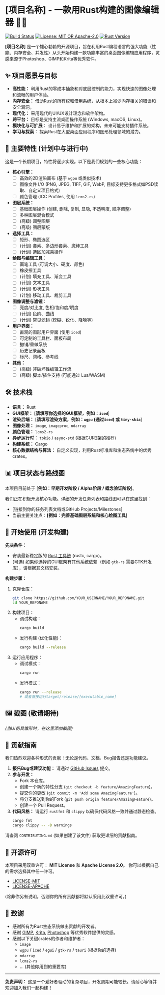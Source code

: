 # [项目名称] - 一款用Rust构建的图像编辑器 🎨🦀

[![Build Status](https://img.shields.io/github/actions/workflow/status/YOUR_USERNAME/YOUR_REPONAME/rust.yml?branch=main)](https://github.com/YOUR_USERNAME/YOUR_REPONAME/actions)
[![License: MIT OR Apache-2.0](https://img.shields.io/badge/license-MIT%20OR%20Apache--2.0-blue.svg)](https://opensource.org/licenses/MIT)
[![Rust Version](https://img.shields.io/badge/rust-1.XX.X+-93450a.svg)](https://www.rust-lang.org)
<!-- [![Crates.io](https://img.shields.io/crates/v/your-crate-name.svg)](https://crates.io/crates/your-crate-name) -->

**[项目名称]** 是一个雄心勃勃的开源项目，旨在利用Rust编程语言的强大功能（性能、内存安全、并发性）从头开始构建一款功能丰富的桌面图像编辑应用程序，灵感来源于Photoshop、GIMP和Krita等优秀软件。

## ✨ 项目愿景与目标

*   **高性能：** 利用Rust的零成本抽象和对底层控制的能力，实现快速的图像处理和流畅的用户体验。
*   **内存安全：** 借助Rust的所有权和借用系统，从根本上减少内存相关的错误和安全漏洞。
*   **现代化：** 采用现代的UI/UX设计理念和软件架构。
*   **跨平台：** 目标是支持主流桌面操作系统 (Windows, macOS, Linux)。
*   **模块化与可扩展：** 设计易于维护和扩展的架构，未来可能支持插件系统。
*   **学习与探索：** 探索Rust在大型桌面应用程序和图形处理领域的潜力。

## 🚀 主要特性 (计划中与进行中)

这是一个长期项目，特性将逐步实现。以下是我们规划的一些核心功能：

*   **核心引擎：**
    *   [ ] 高效的2D渲染画布 (基于 `wgpu` 或类似技术)
    *   [ ] 图像文件 I/O (PNG, JPEG, TIFF, GIF, WebP, 目标支持更多格式如PSD读取、自定义项目格式)
    *   [ ] 颜色管理 (ICC Profiles, 使用 `lcms2-rs`)
*   **图层系统：**
    *   [ ] 基础图层操作 (创建, 删除, 复制, 显隐, 不透明度, 顺序调整)
    *   [ ] 多种图层混合模式
    *   [ ] (高级) 调整图层
    *   [ ] (高级) 图层蒙版
*   **选择工具：**
    *   [ ] 矩形、椭圆选区
    *   [ ] (计划) 套索、多边形套索、魔棒工具
    *   [ ] (计划) 选区加减乘操作
*   **绘图与编辑工具：**
    *   [ ] 画笔工具 (可调大小、硬度、颜色)
    *   [ ] 橡皮擦工具
    *   [ ] (计划) 填充工具、渐变工具
    *   [ ] (计划) 文本工具
    *   [ ] (计划) 形状工具
    *   [ ] (计划) 移动工具、裁剪工具
*   **图像调整与滤镜：**
    *   [ ] 亮度/对比度, 色相/饱和度/明度
    *   [ ] (计划) 色阶、曲线
    *   [ ] (计划) 常见滤镜 (模糊、锐化、降噪等)
*   **用户界面：**
    *   [ ] 直观的图形用户界面 (使用 `iced`)
    *   [ ] 可定制的工具栏、面板布局
    *   [ ] 撤销/重做系统
    *   [ ] 历史记录面板
    *   [ ] 标尺、网格、参考线
*   **其他：**
    *   [ ] (高级) 非破坏性编辑工作流
    *   [ ] (高级) 脚本/插件支持 (可能通过 Lua/WASM)

## 🛠️ 技术栈

*   **语言：** Rust
*   **GUI框架：** [**请填写你选择的GUI框架，例如：`iced`**]
*   **渲染后端：** [**请填写渲染方案，例如：`wgpu` (通过`iced`) 或 `tiny-skia`**]
*   **图像处理：** `image`, `imageproc`, `ndarray`
*   **颜色管理：** `lcms2-rs`
*   **异步运行时：** `tokio` / `async-std` (根据GUI框架的推荐)
*   **构建系统：** Cargo
*   **核心数据结构与算法：** 自定义实现，利用Rust标准库和生态系统中的优秀crates。

## 📊 项目状态与路线图

本项目目前处于 **[例如：早期开发阶段 / Alpha阶段 / 概念验证阶段]**。

我们正在积极开发核心功能。详细的开发任务列表和路线图可以在这里找到：
*   [链接到你的任务列表文档或GitHub Projects/Milestones]
*   当前主要关注点：**[例如：完善基础图层系统和核心绘图工具]**

## 🏁 开始使用 (开发构建)

**先决条件：**

*   安装最新稳定版的 [Rust 工具链](https://www.rust-lang.org/tools/install) (rustc, cargo)。
*   (可选) 如果你选择的GUI框架有其他系统依赖（例如 `gtk-rs` 需要GTK开发库），请根据其文档安装。

**构建步骤：**

1.  克隆仓库：
    ```bash
    git clone https://github.com/YOUR_USERNAME/YOUR_REPONAME.git
    cd YOUR_REPONAME
    ```
2.  构建项目：
    *   调试构建：
        ```bash
        cargo build
        ```
    *   发行构建 (优化性能)：
        ```bash
        cargo build --release
        ```
3.  运行应用程序：
    *   调试模式：
        ```bash
        cargo run
        ```
    *   发行模式：
        ```bash
        cargo run --release
        # 或者直接运行target/release/[executable_name]
        ```

## 🖼️ 截图 (敬请期待)

*(当UI初具雏形时，在这里添加截图)*

## 🤝 贡献指南

我们热烈欢迎各种形式的贡献！无论是代码、文档、Bug报告还是功能建议。

1.  **报告Bug或建议功能：** 请通过 [GitHub Issues](https://github.com/YOUR_USERNAME/YOUR_REPONAME/issues) 提交。
2.  **参与开发：**
    *   Fork 本仓库。
    *   创建一个新的特性分支 (`git checkout -b feature/AmazingFeature`)。
    *   提交你的更改 (`git commit -m 'Add some AmazingFeature'`)。
    *   将分支推送到你的Fork (`git push origin feature/AmazingFeature`)。
    *   创建一个 Pull Request。
3.  **代码风格：** 请运行 `rustfmt` 和 `clippy` 以确保代码风格一致并通过静态检查。
    ```bash
    cargo fmt
    cargo clippy -- -D warnings
    ```

请查阅 `CONTRIBUTING.md` (如果创建了该文件) 获取更详细的贡献指南。

## 📜 开源许可

本项目采用双重许可： **MIT License** 和 **Apache License 2.0**。
你可以根据自己的需求选择其中任一许可。

*   [LICENSE-MIT](LICENSE-MIT)
*   [LICENSE-APACHE](LICENSE-APACHE)

(除非你另有说明，否则你的所有贡献都将默认采用此双重许可。)

## 🙏 致谢

*   感谢所有为Rust生态系统做出贡献的开发者。
*   感谢 [GIMP](https://www.gimp.org/), [Krita](https://krita.org/), [Photoshop](https://www.adobe.com/products/photoshop.html) 等优秀软件提供的灵感。
*   感谢以下关键crates的作者和维护者：
    *   `image`
    *   `wgpu` / `iced` / `egui` / `gtk-rs` / `tauri` (根据你的选择)
    *   `ndarray`
    *   `lcms2-rs`
    *   ... (其他你用到的重要库)

---

**免责声明：** 这是一个爱好者驱动的复杂项目，开发周期可能较长。请耐心等待并欢迎加入我们一起构建！